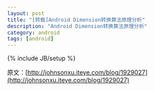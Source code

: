 ```yaml
---
layout: post
title: "[转载]Android Dimension转换算法原理分析"
description: "Android Dimension转换算法原理分析"
category: android
tags: [android]
---
```

{% include JB/setup %}

原文：[http://johnsonxu.iteye.com/blog/1929027](http://johnsonxu.iteye.com/blog/1929027)